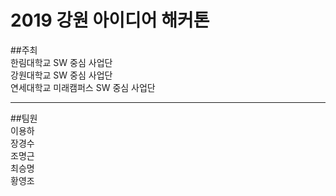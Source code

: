 # 2019 강원 아이디어 해커톤

##주최   
한림대학교 SW 중심 사업단   
강원대학교 SW 중심 사업단   
연세대학교 미래캠퍼스 SW 중심 사업단   

---

##팀원   
이용하   
장경수   
조명근   
최승명   
황영조   
